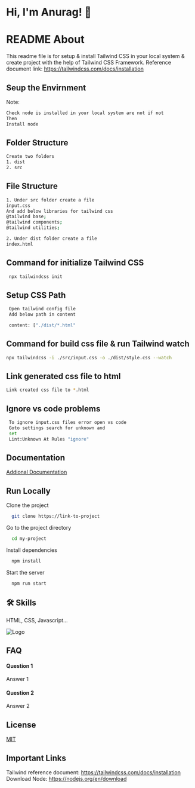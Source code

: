 # Hi, I'm Anurag! 👋


# README About

This readme file is for setup & install Tailwind CSS in your local system & create project with the help of Tailwind CSS Framework.
Reference document link:  https://tailwindcss.com/docs/installation

## Seup the Envirnment

Note: 
```bash
Check node is installed in your local system are not if not 
Then
Install node 
```


## Folder Structure

```bash
Create two folders 
1. dist
2. src

```

## File Structure

```bash
1. Under src folder create a file
input.css
And add below libraries for tailwind css
@tailwind base;
@tailwind components;
@tailwind utilities;

2. Under dist folder create a file
index.html

```

## Command for initialize Tailwind CSS 
```bash
 npx tailwindcss init
```


## Setup CSS Path
```bash
 Open tailwind config file
 Add below path in content

 content: ["./dist/*.html"
```


## Command for build css file & run Tailwind watch
```bash
npx tailwindcss -i ./src/input.css -o ./dist/style.css --watch
```

## Link generated css file to html 
```bash
Link created css file to *.html
```

## Ignore vs code problems
```bash
 To ignore input.css files error open vs code
 Goto settings search for unknown and
 set 
 Lint:Unknown At Rules "ignore"
```

    
## Documentation

[Addional Documentation](https://linktodocumentation)


## Run Locally

Clone the project

```bash
  git clone https://link-to-project
```

Go to the project directory

```bash
  cd my-project
```

Install dependencies

```bash
  npm install
```

Start the server

```bash
  npm run start
```


## 🛠 Skills
HTML, CSS, Javascript...


![Logo](https://dev-to-uploads.s3.amazonaws.com/uploads/articles/th5xamgrr6se0x5ro4g6.png)


## FAQ

#### Question 1

Answer 1

#### Question 2

Answer 2


## License

[MIT](https://choosealicense.com/licenses/mit/)


## Important Links

Tailwind reference document:  https://tailwindcss.com/docs/installation
Download Node: https://nodejs.org/en/download